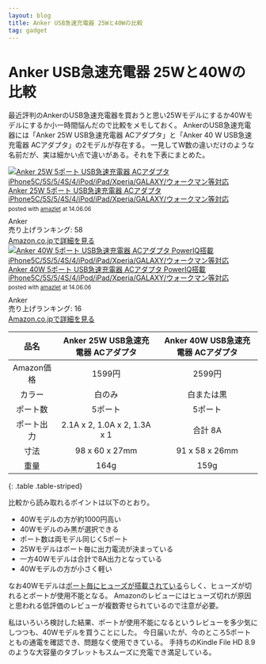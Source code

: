 ```yaml
---
layout: blog
title: Anker USB急速充電器 25Wと40Wの比較
tag: gadget
---
```


# Anker USB急速充電器 25Wと40Wの比較

最近評判のAnkerのUSB急速充電器を買おうと思い25Wモデルにするか40Wモデルにするか小一時間悩んだので比較をメモしておく。
AnkerのUSB急速充電器には「Anker 25W USB急速充電器 ACアダプタ」と「Anker 40 W USB急速充電器 ACアダプタ」の2モデルが存在する。
一見してW数の違いだけのような名前だが、実は細かい点で違いがある。それを下表にまとめた。

<div class="amazlet-box" style="margin-bottom:0px;"><div class="amazlet-image" style="float:left;margin:0px 12px 1px 0px;"><a href="http://www.amazon.co.jp/exec/obidos/ASIN/B00F3VZ45C/xmisao-22/ref=nosim/" name="amazletlink" target="_blank"><img src="http://ecx.images-amazon.com/images/I/31g7QaZLDeL._SL160_.jpg" alt="Anker 25W 5ポート USB急速充電器 ACアダプタ iPhone5C/5S/5/4S/4/iPod/iPad/Xperia/GALAXY/ウォークマン等対応" style="border: none;" /></a></div><div class="amazlet-info" style="line-height:120%; margin-bottom: 10px"><div class="amazlet-name" style="margin-bottom:10px;line-height:120%"><a href="http://www.amazon.co.jp/exec/obidos/ASIN/B00F3VZ45C/xmisao-22/ref=nosim/" name="amazletlink" target="_blank">Anker 25W 5ポート USB急速充電器 ACアダプタ iPhone5C/5S/5/4S/4/iPod/iPad/Xperia/GALAXY/ウォークマン等対応</a><div class="amazlet-powered-date" style="font-size:80%;margin-top:5px;line-height:120%">posted with <a href="http://www.amazlet.com/" title="amazlet" target="_blank">amazlet</a> at 14.06.06</div></div><div class="amazlet-detail">Anker <br />売り上げランキング: 58<br /></div><div class="amazlet-sub-info" style="float: left;"><div class="amazlet-link" style="margin-top: 5px"><a href="http://www.amazon.co.jp/exec/obidos/ASIN/B00F3VZ45C/xmisao-22/ref=nosim/" name="amazletlink" target="_blank">Amazon.co.jpで詳細を見る</a></div></div></div><div class="amazlet-footer" style="clear: left"></div></div>

<div class="amazlet-box" style="margin-bottom:0px;"><div class="amazlet-image" style="float:left;margin:0px 12px 1px 0px;"><a href="http://www.amazon.co.jp/exec/obidos/ASIN/B00GTGETFG/xmisao-22/ref=nosim/" name="amazletlink" target="_blank"><img src="http://ecx.images-amazon.com/images/I/31wyR3-Ix%2BL._SL160_.jpg" alt="Anker 40W 5ポート USB急速充電器 ACアダプタ PowerIQ搭載 iPhone5C/5S/5/4S/4/iPod/iPad/Xperia/GALAXY/ウォークマン等対応" style="border: none;" /></a></div><div class="amazlet-info" style="line-height:120%; margin-bottom: 10px"><div class="amazlet-name" style="margin-bottom:10px;line-height:120%"><a href="http://www.amazon.co.jp/exec/obidos/ASIN/B00GTGETFG/xmisao-22/ref=nosim/" name="amazletlink" target="_blank">Anker 40W 5ポート USB急速充電器 ACアダプタ PowerIQ搭載 iPhone5C/5S/5/4S/4/iPod/iPad/Xperia/GALAXY/ウォークマン等対応</a><div class="amazlet-powered-date" style="font-size:80%;margin-top:5px;line-height:120%">posted with <a href="http://www.amazlet.com/" title="amazlet" target="_blank">amazlet</a> at 14.06.06</div></div><div class="amazlet-detail">Anker <br />売り上げランキング: 16<br /></div><div class="amazlet-sub-info" style="float: left;"><div class="amazlet-link" style="margin-top: 5px"><a href="http://www.amazon.co.jp/exec/obidos/ASIN/B00GTGETFG/xmisao-22/ref=nosim/" name="amazletlink" target="_blank">Amazon.co.jpで詳細を見る</a></div></div></div><div class="amazlet-footer" style="clear: left"></div></div>

|品名|Anker 25W USB急速充電器 ACアダプタ|Anker 40W USB急速充電器 ACアダプタ|
|:-:|:-:|:-:|
|Amazon価格|1599円|2599円|
|カラー|白のみ|白または黒|
|ポート数|5ポート|5ポート|
|ポート出力|2.1A x 2, 1.0A x 2, 1.3A x 1|合計 8A|
|寸法|98 x 60 x 27mm|91 x 58 x 26mm|
|重量|164g|159g|
{: .table .table-striped}

比較から読み取れるポイントは以下のとおり。

- 40Wモデルの方が約1000円高い
- 40Wモデルのみ黒が選択できる
- ポート数は両モデル同じく5ポート
- 25Wモデルはポート毎に出力電流が決まっている
- 一方40Wモデルは合計で8A出力となっている
- 40Wモデルの方が小さく軽い

なお40Wモデルは[ポート毎にヒューズが搭載されている](http://satoweb.net/archive/3256)らしく、ヒューズが切れるとポートが使用不能となる。
Amazonのレビューにはヒューズ切れが原因と思われる低評価のレビューが複数寄せられているので注意が必要。

私はいろいろ検討した結果、ポートが使用不能になるというレビューを多少気にしつつも、40Wモデルを買うことにした。
今日届いたが、今のところ5ポートともの通電を確認でき、問題なく使用できている。
手持ちのKindle File HD 8.9のような大容量のタブレットもスムーズに充電でき満足している。
